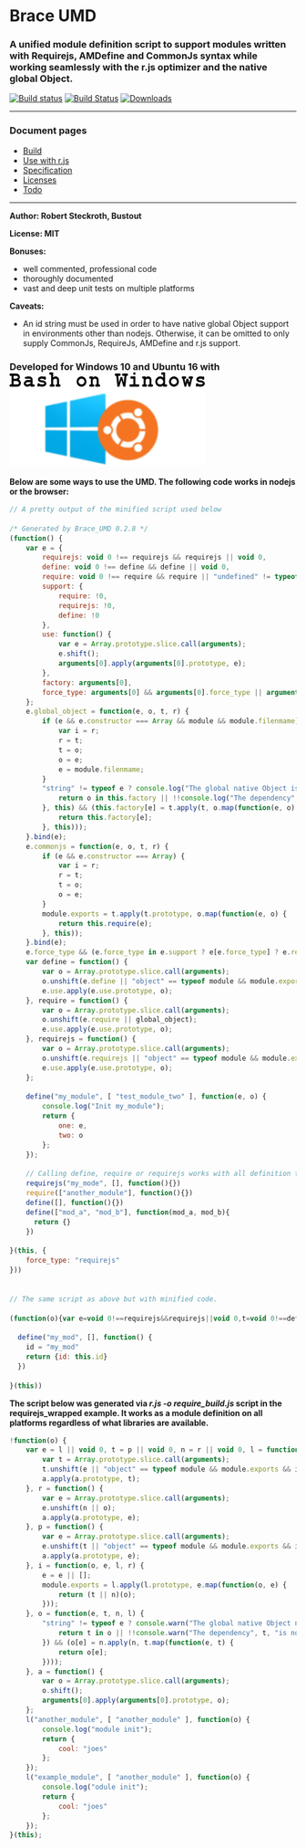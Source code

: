 
# Brace UMD
### A unified module definition script to support modules written with Requirejs, AMDefine and CommonJs syntax while working seamlessly with the r.js optimizer and the native global Object.

[![Build status](https://ci.appveyor.com/api/projects/status/j9w4v3romfw971y9/branch/master?svg=true)](https://ci.appveyor.com/project/restarian/brace-umd/branch/master) [![Build Status](https://travis-ci.org/restarian/brace_umd.svg?branch=master)](https://travis-ci.org/restarian/brace_umd) [![Downloads](https://img.shields.io/npm/dm/brace_umd.svg?svg=true)](https://npmjs.org/package/brace_umd)

------

### Document pages
* [Build](https://github.com/restarian/brace_umd/blob/master/doc/build.md)
* [Use with r.js](https://github.com/restarian/brace_umd/blob/master/doc/optimizer.md)
* [Specification](https://github.com/restarian/brace_umd/blob/master/doc/specification.md)
* [Licenses](https://github.com/restarian/brace_umd/blob/master/doc/license.md)
* [Todo](https://github.com/restarian/brace_umd/blob/master/doc/todo.md)

----

**Author: Robert Steckroth, Bustout**

**License: MIT**

**Bonuses:**
* well commented, professional code
* thoroughly documented
* vast and deep unit tests on multiple platforms

**Caveats:**
  * An id string must be used in order to have native global Object support in environments other than nodejs. Otherwise, it can be omitted to only supply CommonJs, RequireJs, AMDefine and r.js support.


### Developed for Windows 10 and Ubuntu 16 with [![Bash on Windows](https://raw.githubusercontent.com/restarian/brace_umd/master/doc/image/bash_windows_logo.png)](https://github.com/Microsoft/BashOnWindows)


**Below are some ways to use the UMD. The following code works in nodejs or the browser:**
```javascript
// A pretty output of the minified script used below

/* Generated by Brace_UMD 0.2.8 */
(function() {
    var e = {
        requirejs: void 0 !== requirejs && requirejs || void 0,
        define: void 0 !== define && define || void 0,
        require: void 0 !== require && require || "undefined" != typeof module && module.require.bind(module) || void 0,
        support: {
            require: !0,
            requirejs: !0,
            define: !0
        },
        use: function() {
            var e = Array.prototype.slice.call(arguments);
            e.shift();
            arguments[0].apply(arguments[0].prototype, e);
        },
        factory: arguments[0],
        force_type: arguments[0] && arguments[0].force_type || arguments[1] && arguments[1].force_type
    };
    e.global_object = function(e, o, t, r) {
        if (e && e.constructor === Array && module && module.filenmame) {
            var i = r;
            r = t;
            t = o;
            o = e;
            e = module.filenmame;
        }
        "string" != typeof e ? console.log("The global native Object is attempted to be used but the module does not supply an id parameter. Skipping loading of the module.") : o.every(function(o, t) {
            return o in this.factory || !!console.log("The dependency", o, "is not loaded into the factory yet. Skipping loading of the module", e);
        }, this) && (this.factory[e] = t.apply(t, o.map(function(e, o) {
            return this.factory[e];
        }, this)));
    }.bind(e);
    e.commonjs = function(e, o, t, r) {
        if (e && e.constructor === Array) {
            var i = r;
            r = t;
            t = o;
            o = e;
        }
        module.exports = t.apply(t.prototype, o.map(function(e, o) {
            return this.require(e);
        }, this));
    }.bind(e);
    e.force_type && (e.force_type in e.support ? e[e.force_type] ? e.requirejs = e.require = e.define = e.factory = e[e.force_type] : console.log("The forced type", e.force_type, "is not available.") : console.log("The forced type", e.force_type, "specified as an option is not supported by Brace UMD. Supported types are", Object.keys(e.support)));
    var define = function() {
        var o = Array.prototype.slice.call(arguments);
        o.unshift(e.define || "object" == typeof module && module.exports && e.commonjs || e.global_object);
        e.use.apply(e.use.prototype, o);
    }, require = function() {
        var o = Array.prototype.slice.call(arguments);
        o.unshift(e.require || global_object);
        e.use.apply(e.use.prototype, o);
    }, requirejs = function() {
        var o = Array.prototype.slice.call(arguments);
        o.unshift(e.requirejs || "object" == typeof module && module.exports && e.commonjs || e.global_object);
        e.use.apply(e.use.prototype, o);
    };

    define("my_module", [ "test_module_two" ], function(e, o) {
        console.log("Init my_module");
        return {
            one: e,
            two: o
        };
    });

    // Calling define, require or requirejs works with all definition types here.
    requirejs("my_mode", [], function(){})
    require(["another_module"], function(){})
    define([], function(){})
    define(["mod_a", "mod_b"], function(mod_a, mod_b){
      return {}
    })

}(this, {
    force_type: "requirejs"
}))


// The same script as above but with minified code.

(function(o){var e=void 0!==requirejs&&requirejs||void 0,t=void 0!==define&&define||void 0,r=void 0!==require&&require||module&&module.require.bind(module)||void 0,p=function(){var o=Array.prototype.slice.call(arguments);o.shift();arguments[0].apply(arguments[0].prototype,o)},define=function(){var o=Array.prototype.slice.call(arguments);o.unshift(t||"object"==typeof module&&module.exports&&n||i);p.apply(p.prototype,o)},require=function(){var o=Array.prototype.slice.call(arguments);o.unshift(r||i);p.apply(p.prototype,o)},requirejs=function(){var o=Array.prototype.slice.call(arguments);o.unshift(e||"object"==typeof module&&module.exports&&n||i);p.apply(p.prototype,o)},n=function(o,e,t,p){e=e||[];module.exports=t.apply(t.prototype,e.map(function(o,e){return r(o)}))},i=function(e,t,r,p){if(e&&e.constructor===Array){var n=p;p=r;r=t;t=e;e=__filename.replace(/.*[\\,\/]/g,"")}"string"!=typeof e?console.log("The global native Object needs to be used but the module id parameter is not available."):t.every(function(t,r){return t in o||!!console.log("The dependency",t,"is not loaded into the factory yet. Skipping loading of the module",e)})&&(o[e]=r.apply(r,t.map(function(e,t){return o[e]})))}

  define("my_mod", [], function() {
    id = "my_mod"
    return {id: this.id}
  })

}(this))

```

**The script below was generated via _r.js -o require_build.js_ script in the requirejs_wrapped example. It works as a module definition on all platforms regardless of what libraries are available.**

```javascript
!function(o) {
    var e = l || void 0, t = p || void 0, n = r || void 0, l = function() {
        var t = Array.prototype.slice.call(arguments);
        t.unshift(e || "object" == typeof module && module.exports && i || o);
        a.apply(a.prototype, t);
    }, r = function() {
        var e = Array.prototype.slice.call(arguments);
        e.unshift(n || o);
        a.apply(a.prototype, e);
    }, p = function() {
        var e = Array.prototype.slice.call(arguments);
        e.unshift(t || "object" == typeof module && module.exports && i || o);
        a.apply(a.prototype, e);
    }, i = function(o, e, l, r) {
        e = e || [];
        module.exports = l.apply(l.prototype, e.map(function(o, e) {
            return (t || n)(o);
        }));
    }, o = function(e, t, n, l) {
        "string" != typeof e ? console.warn("The global native Object needs to be used but the module id parameter is not available.") : t.every(function(t, n) {
            return t in o || !!console.warn("The dependency", t, "is not loaded into the factory yet. Skipping loading of the module", e);
        }) && (o[e] = n.apply(n, t.map(function(e, t) {
            return o[e];
        })));
    }, a = function() {
        var o = Array.prototype.slice.call(arguments);
        o.shift();
        arguments[0].apply(arguments[0].prototype, o);
    };
    l("another_module", [ "another_module" ], function(o) {
        console.log("module init");
        return {
            cool: "joes"
        };
    });
    l("example_module", [ "another_module" ], function(o) {
        console.log("odule init");
        return {
            cool: "joes"
        };
    });
}(this);
```
